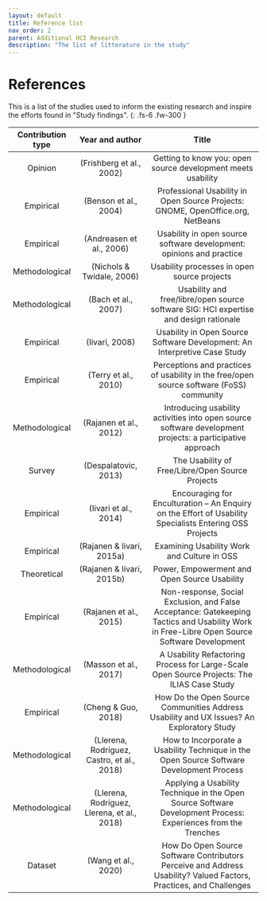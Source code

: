 ```yaml
---
layout: default
title: Reference list
nav_order: 2
parent: Additional HCI Research
description: "The list of litterature in the study"
---
```


# References
This is a list of the studies used to inform the existing research and inspire the efforts found in "Study findings".
{: .fs-6 .fw-300 }


<!--
Testing lists, makes more sense using full titles i guess
-->

**Contribution type**|**Year and author**|**Title**
:-----:|:-----:|:-----:
Opinion|(Frishberg et al., 2002)|Getting to know you: open source development meets usability
Empirical|(Benson et al., 2004)|Professional Usability in Open Source Projects: GNOME, OpenOffice.org, NetBeans
Empirical|(Andreasen et al., 2006)|Usability in open source software development: opinions and practice
Methodological|(Nichols & Twidale, 2006)|Usability processes in open source projects
Methodological|(Bach et al., 2007)|Usability and free/libre/open source software SIG: HCI expertise and design rationale
Empirical|(Iivari, 2008)|Usability in Open Source Software Development: An Interpretive Case Study
Empirical|(Terry et al., 2010)|Perceptions and practices of usability in the free/open source software (FoSS) community
Methodological|(Rajanen et al., 2012)|Introducing usability activities into open source software development projects: a participative approach
Survey|(Despalatovic, 2013)|The Usability of Free/Libre/Open Source Projects
Empirical|(Iivari et al., 2014)|Encouraging for Enculturation – An Enquiry on the Effort of Usability Specialists Entering OSS Projects
Empirical|(Rajanen & Iivari, 2015a)|Examining Usability Work and Culture in OSS
Theoretical|(Rajanen & Iivari, 2015b)|Power, Empowerment and Open Source Usability
Empirical|(Rajanen et al., 2015)|Non-response, Social Exclusion, and False Acceptance: Gatekeeping Tactics and Usability Work in Free-Libre Open Source Software Development
Methodological|(Masson et al., 2017)|A Usability Refactoring Process for Large-Scale Open Source Projects: The ILIAS Case Study
Empirical|(Cheng & Guo, 2018)|How Do the Open Source Communities Address Usability and UX Issues? An Exploratory Study
Methodological|(Llerena, Rodríguez, Castro, et al., 2018)|How to Incorporate a Usability Technique in the Open Source Software Development Process
Methodological|(Llerena, Rodríguez, Llerena, et al., 2018)|Applying a Usability Technique in the Open Source Software Development Process: Experiences from the Trenches
Dataset|(Wang et al., 2020)|How Do Open Source Software Contributors Perceive and Address Usability? Valued Factors, Practices, and Challenges